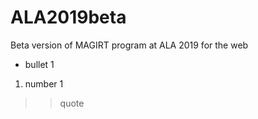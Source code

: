# ALA2019beta
Beta version of MAGIRT program at ALA 2019 for the web

* bullet 1
1. number 1
>> quote
